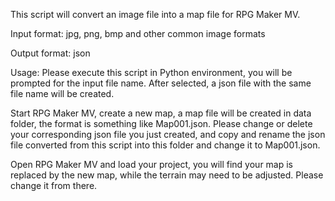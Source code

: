 This script will convert an image file into a map file for RPG Maker MV.

Input format: jpg, png, bmp and other common image formats

Output format: json

Usage: Please execute this script in Python environment, you will be prompted for the input file name. After selected, a json file with the same file name will be created.

Start RPG Maker MV, create a new map, a map file will be created in data folder, the format is something like Map001.json. Please change or delete your corresponding json file you just created, and copy and rename the json file converted from this script into this folder and change it to Map001.json.

Open RPG Maker MV and load your project, you will find your map is replaced by the new map, while the terrain may need to be adjusted. Please change it from there.
